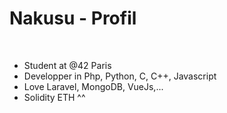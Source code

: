 <h1>Nakusu - Profil</h1>
<br/>
<ul>
  <li>Student at @42 Paris</li>
  <li>Developper in Php, Python, C, C++, Javascript</li>
  <li>Love Laravel, MongoDB, VueJs,...</li>
  <li>Solidity ETH ^^</li>
</ul>
